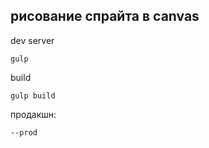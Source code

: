 ## рисование спрайта в canvas

dev server
```shell
gulp
```

build
```shell
gulp build
```
продакшн:
```shell
--prod
```
